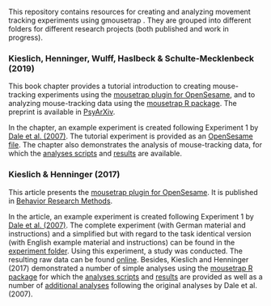 This repository contains resources for creating and analyzing movement tracking experiments using gmousetrap .
They are grouped into different folders for different research projects (both published and work in progress).


### Kieslich, Henninger, Wulff, Haslbeck & Schulte-Mecklenbeck (2019)

This book chapter provides a tutorial introduction to creating mouse-tracking experiments using the [mousetrap plugin for OpenSesame](https://github.com/pascalkieslich/mousetrap-os), and to analyzing mouse-tracking data using the [mousetrap R package](http://pascalkieslich.github.io/mousetrap/). The preprint is available in [PsyArXiv](https://psyarxiv.com/zuvqa/).

In the chapter, an example experiment is created following Experiment 1 by [Dale et al. (2007)](https://doi.org/10.3758/BF03195938). The tutorial experiment is provided as an [OpenSesame file](Kieslichetal2019_chapter/tutorial_experiment.osexp). The chapter also demonstrates the analysis of mouse-tracking data, for which the [analyses scripts](Kieslichetal2019_chapter/tutorial_analyses.Rmd) and [results](Kieslichetal2019_chapter/tutorial_analyses.pdf) are available.


### Kieslich & Henninger (2017)

This article presents the [mousetrap plugin for OpenSesame](https://github.com/pascalkieslich/mousetrap-os). It is published in [Behavior Research Methods](https://doi.org/10.3758/s13428-017-0900-z).

In the article, an example experiment is created following Experiment 1 by [Dale et al. (2007)](https://doi.org/10.3758/BF03195938). The complete experiment (with German material and instructions) and a simplified but with regard to the task identical version (with English example material and instructions) can be found in the [experiment folder](KieslichHenninger2017/experiment). Using this experiment, a study was conducted. The resulting raw data can be found [online](KieslichHenninger2017/merged_data/raw_data.csv.gz). Besides, Kieslich and Henninger (2017) demonstrated a number of simple analyses using the [mousetrap R package](http://pascalkieslich.github.io/mousetrap/) for which the [analyses scripts](KieslichHenninger2017/KH2017_analyses.Rmd) and [results](KieslichHenninger2017/KH2017_analyses.pdf) are provided as well as a number of [additional analyses](KieslichHenninger2017/KH2017_analyses_following_Dale_et_al.pdf) following the original analyses by Dale et al. (2007).

